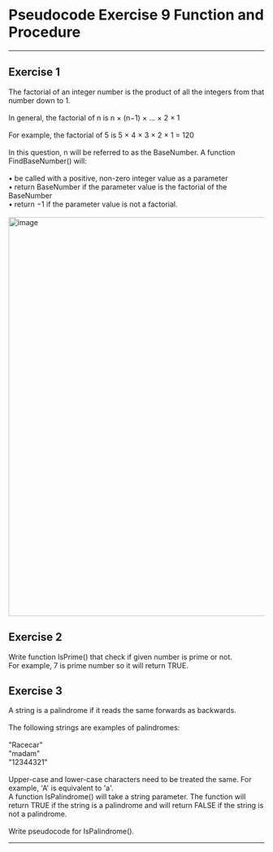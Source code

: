 # Pseudocode Exercise 9 Function and Procedure

---

## Exercise 1

The factorial of an integer number is the product of all the integers from that number down to 1. <br /><br/>
In general, the factorial of n is n × (n−1) × ... × 2 × 1 <br /><br/>
For example, the factorial of 5 is 5 × 4 × 3 × 2 × 1 = 120 <br /><br/>
In this question, n will be referred to as the BaseNumber.
A function FindBaseNumber() will: <br /><br/>
• be called with a positive, non-zero integer value as a parameter<br/>
• return BaseNumber if the parameter value is the factorial of the BaseNumber<br/>
• return −1 if the parameter value is not a factorial. <br /><br/>
<img width="785" alt="image" src="https://github.com/user-attachments/assets/d55dcf0f-cd79-4513-8677-53fa01aec962" />


## Exercise 2

Write function IsPrime() that check if given number is prime or not.<br/>
For example, 7 is prime number so it will return TRUE.


## Exercise 3

A string is a palindrome if it reads the same forwards as backwards.<br/><br/>
The following strings are examples of palindromes:<br/><br/>
"Racecar"<br/>
"madam"<br/>
"12344321"<br/><br/>
Upper-case and lower-case characters need to be treated the same. For example, 'A' is equivalent to 'a'.<br/>
A function IsPalindrome() will take a string parameter. The function will return TRUE if the string is a palindrome and will return FALSE if the string is not a palindrome.<br/><br/>
Write pseudocode for IsPalindrome().



---
 
